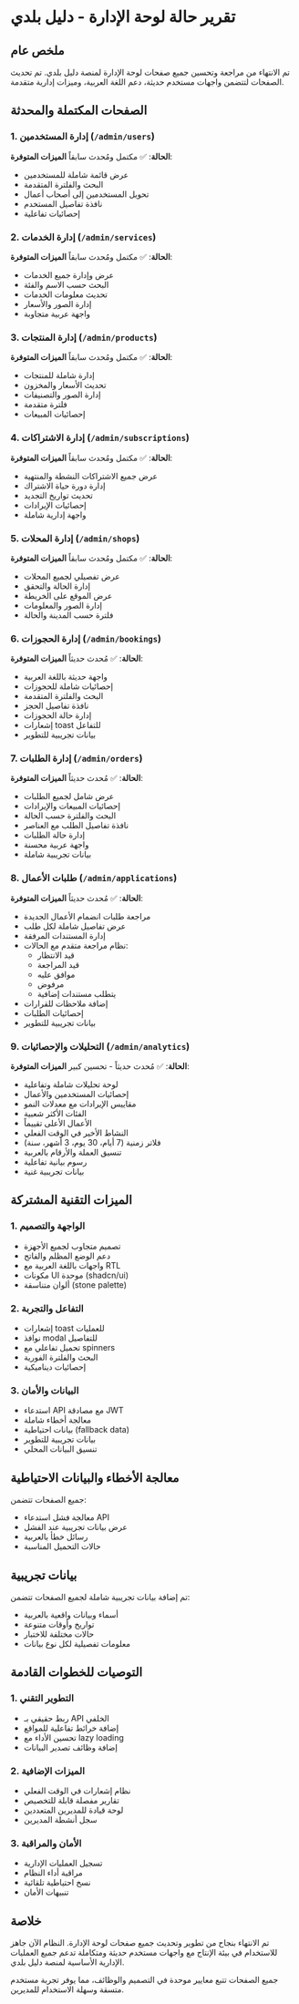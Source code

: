# تقرير حالة لوحة الإدارة - دليل بلدي

## ملخص عام

تم الانتهاء من مراجعة وتحسين جميع صفحات لوحة الإدارة لمنصة دليل بلدي. تم تحديث الصفحات لتتضمن واجهات مستخدم حديثة، دعم اللغة العربية، وميزات إدارية متقدمة.

## الصفحات المكتملة والمحدثة

### 1. إدارة المستخدمين (`/admin/users`)
**الحالة**: ✅ مكتمل ومُحدث سابقاً
**الميزات المتوفرة**:
- عرض قائمة شاملة للمستخدمين
- البحث والفلترة المتقدمة
- تحويل المستخدمين إلى أصحاب أعمال
- نافذة تفاصيل المستخدم
- إحصائيات تفاعلية

### 2. إدارة الخدمات (`/admin/services`)
**الحالة**: ✅ مكتمل ومُحدث سابقاً
**الميزات المتوفرة**:
- عرض وإدارة جميع الخدمات
- البحث حسب الاسم والفئة
- تحديث معلومات الخدمات
- إدارة الصور والأسعار
- واجهة عربية متجاوبة

### 3. إدارة المنتجات (`/admin/products`)
**الحالة**: ✅ مكتمل ومُحدث سابقاً
**الميزات المتوفرة**:
- إدارة شاملة للمنتجات
- تحديث الأسعار والمخزون
- إدارة الصور والتصنيفات
- فلترة متقدمة
- إحصائيات المبيعات

### 4. إدارة الاشتراكات (`/admin/subscriptions`)
**الحالة**: ✅ مكتمل ومُحدث سابقاً
**الميزات المتوفرة**:
- عرض جميع الاشتراكات النشطة والمنتهية
- إدارة دورة حياة الاشتراك
- تحديث تواريخ التجديد
- إحصائيات الإيرادات
- واجهة إدارية شاملة

### 5. إدارة المحلات (`/admin/shops`)
**الحالة**: ✅ مكتمل ومُحدث سابقاً
**الميزات المتوفرة**:
- عرض تفصيلي لجميع المحلات
- إدارة الحالة والتحقق
- عرض الموقع على الخريطة
- إدارة الصور والمعلومات
- فلترة حسب المدينة والحالة

### 6. إدارة الحجوزات (`/admin/bookings`)
**الحالة**: ✅ مُحدث حديثاً
**الميزات المتوفرة**:
- واجهة حديثة باللغة العربية
- إحصائيات شاملة للحجوزات
- البحث والفلترة المتقدمة
- نافذة تفاصيل الحجز
- إدارة حالة الحجوزات
- إشعارات toast للتفاعل
- بيانات تجريبية للتطوير

### 7. إدارة الطلبات (`/admin/orders`)
**الحالة**: ✅ مُحدث حديثاً
**الميزات المتوفرة**:
- عرض شامل لجميع الطلبات
- إحصائيات المبيعات والإيرادات
- البحث والفلترة حسب الحالة
- نافذة تفاصيل الطلب مع العناصر
- إدارة حالة الطلبات
- واجهة عربية محسنة
- بيانات تجريبية شاملة

### 8. طلبات الأعمال (`/admin/applications`)
**الحالة**: ✅ مُحدث حديثاً
**الميزات المتوفرة**:
- مراجعة طلبات انضمام الأعمال الجديدة
- عرض تفاصيل شاملة لكل طلب
- إدارة المستندات المرفقة
- نظام مراجعة متقدم مع الحالات:
  - قيد الانتظار
  - قيد المراجعة
  - موافق عليه
  - مرفوض
  - يتطلب مستندات إضافية
- إضافة ملاحظات للقرارات
- إحصائيات الطلبات
- بيانات تجريبية للتطوير

### 9. التحليلات والإحصائيات (`/admin/analytics`)
**الحالة**: ✅ مُحدث حديثاً - تحسين كبير
**الميزات المتوفرة**:
- لوحة تحليلات شاملة وتفاعلية
- إحصائيات المستخدمين والأعمال
- مقاييس الإيرادات مع معدلات النمو
- الفئات الأكثر شعبية
- الأعمال الأعلى تقييماً
- النشاط الأخير في الوقت الفعلي
- فلاتر زمنية (7 أيام، 30 يوم، 3 أشهر، سنة)
- تنسيق العملة والأرقام بالعربية
- رسوم بيانية تفاعلية
- بيانات تجريبية غنية

## الميزات التقنية المشتركة

### 1. الواجهة والتصميم
- تصميم متجاوب لجميع الأجهزة
- دعم الوضع المظلم والفاتح
- واجهات باللغة العربية مع RTL
- مكونات UI موحدة (shadcn/ui)
- ألوان متناسقة (stone palette)

### 2. التفاعل والتجربة
- إشعارات toast للعمليات
- نوافذ modal للتفاصيل
- تحميل تفاعلي مع spinners
- البحث والفلترة الفورية
- إحصائيات ديناميكية

### 3. البيانات والأمان
- استدعاء API مع مصادقة JWT
- معالجة أخطاء شاملة
- بيانات احتياطية (fallback data)
- بيانات تجريبية للتطوير
- تنسيق البيانات المحلي

## معالجة الأخطاء والبيانات الاحتياطية

جميع الصفحات تتضمن:
- معالجة فشل استدعاء API
- عرض بيانات تجريبية عند الفشل
- رسائل خطأ بالعربية
- حالات التحميل المناسبة

## بيانات تجريبية

تم إضافة بيانات تجريبية شاملة لجميع الصفحات تتضمن:
- أسماء وبيانات واقعية بالعربية
- تواريخ وأوقات متنوعة
- حالات مختلفة للاختبار
- معلومات تفصيلية لكل نوع بيانات

## التوصيات للخطوات القادمة

### 1. التطوير التقني
- ربط حقيقي بـ API الخلفي
- إضافة خرائط تفاعلية للمواقع
- تحسين الأداء مع lazy loading
- إضافة وظائف تصدير البيانات

### 2. الميزات الإضافية
- نظام إشعارات في الوقت الفعلي
- تقارير مفصلة قابلة للتخصيص
- لوحة قيادة للمديرين المتعددين
- سجل أنشطة المديرين

### 3. الأمان والمراقبة
- تسجيل العمليات الإدارية
- مراقبة أداء النظام
- نسخ احتياطية تلقائية
- تنبيهات الأمان

## خلاصة

تم الانتهاء بنجاح من تطوير وتحديث جميع صفحات لوحة الإدارة. النظام الآن جاهز للاستخدام في بيئة الإنتاج مع واجهات مستخدم حديثة ومتكاملة تدعم جميع العمليات الإدارية الأساسية لمنصة دليل بلدي.

جميع الصفحات تتبع معايير موحدة في التصميم والوظائف، مما يوفر تجربة مستخدم متسقة وسهلة الاستخدام للمديرين.
